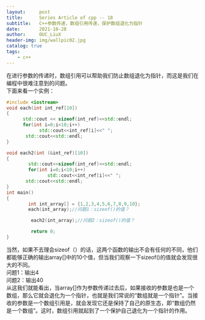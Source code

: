 ```yaml
---
layout:     post
title:      Series Article of cpp -- 18
subtitle:   C++参数传递，数组引用传递，保护数组退化为指针          
date:       2021-10-28
author:     OUC_LiuX
header-img: img/wallpic02.jpg
catalog: true
tags:     
    - c++   
---     
```


在进行参数的传递时，数组引用可以帮助我们防止数组退化为指针，而这是我们在编程中很难注意到的问题。             
下面来看一个实例：          
```c++         
#include <iostream>
void each(int int_ref[10])
{
      std::cout << sizeof(int_ref)<<std::endl;
      for(int i=0;i<10;i++)
            std::cout<<int_ref[i]<<" ";
       std::cout<<std::endl;
}

void each2(int (&int_ref)[10])
{
        std::cout<<sizeof(int_ref)<<std::endl;
        for(int i=0;i<10;i++)
               std::cout<<int_ref[i]<<" ";
       std::cout<<std::endl;
}
int main()
{
        int int_array[] = {1,2,3,4,5,6,7,8,9,10};
        each(int_array);//问题1：sizeof()的值？              

         each2(int_array);//问题2：sizeof()的值？              

         return 0;
}
```         
当然，如果不去理会sizeof（）的话，这两个函数的输出不会有任何的不同，他们都能够正确的输出array[]中的10个值，但当我们观察一下sizeof()的值就会发现很大的不同。            
问题1：输出4           
问题2：输出40           
从这我们就能看出，当array[]作为参数传递过去后，如果接收的参数是也是一个数组，那么它就会退化为一个指针，也就是我们常说的“数组就是一个指针”。当接收的参数是一个数组引用是，就会发现它还是保持了自己的原生态，即“数组仍然是一个数组”。这时，数组引用就起到了一个保护自己退化为一个指针的作用。           